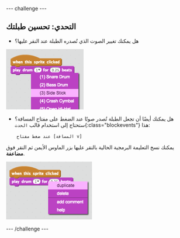 \--- challenge \---

## التحدي: تحسين طبلتك

+ هل يمكنك تغيير الصوت الذي تُصدره الطبلة عند النقر عليها؟

![لقطة الشاشة](images/band-drum-sound.png)

+ هل يمكنك أيضًا أن تجعل الطبلة تُصدر صوتًا عند الضغط على مفتاح المسافة؟ ستحتاج إلى استخدام قالب `الحدث`{:class="blockevents"} هذا:

```blocks
    عند ضغط مفتاح [المسافة v]
```

يمكنك نسخ التعليمة البرمجية الحالية بالنقر عليها بزر الماوس الأيمن ثم النقر فوق **مضاعفة**.

![لقطة الشاشة](images/band-duplicate-code.png)

\--- /challenge \---